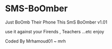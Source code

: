 # SMS-BoOmber
Just BoOmb Their Phone
This SmS BoOmber v1.01 

use it against your Firends , Teachers  ...etc
enjoy


Coded By Mrhamoud01 ~ mrh 
